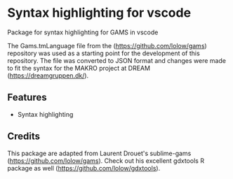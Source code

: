 # Syntax highlighting for vscode
Package for syntax highlighting for GAMS in vscode 

The Gams.tmLanguage file from the (https://github.com/lolow/gams) repository was used as a starting point for the development of this repository. The file was converted to JSON format and changes were made to fit the syntax for the MAKRO project at DREAM (https://dreamgruppen.dk/).

## Features
- Syntax highlighting

## Credits
This package are adapted from Laurent Drouet's sublime-gams (https://github.com/lolow/gams).
Check out his excellent gdxtools R package as well (https://github.com/lolow/gdxtools).

